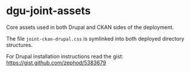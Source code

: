 # dgu-joint-assets

Core assets used in both Drupal and CKAN sides of the deployment.

The file `joint-ckan-drupal.css` is symlinked into both deployed directory structures.

For Drupal installation instructions read the gist: https://gist.github.com/zephod/5383679
